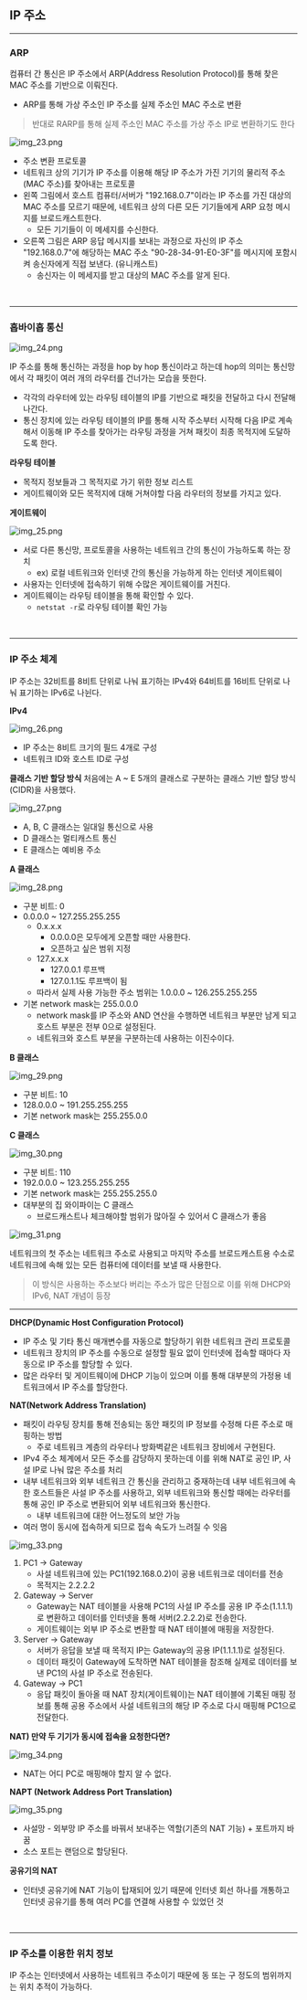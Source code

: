 
## IP 주소

---

### ARP

컴퓨터 간 통신은 IP 주소에서 ARP(Address Resolution Protocol)를 통해 찾은 MAC 주소를 기반으로 이뤄진다.
- ARP를 통해 가상 주소인 IP 주소를 실제 주소인 MAC 주소로 변환

> 반대로 RARP를 통해 실제 주소인 MAC 주소를 가상 주소 IP로 변환하기도 한다

![img_23.png](images/img_23.png)
- 주소 변환 프로토콜
- 네트워크 상의 기기가 IP 주소를 이용해 해당 IP 주소가 가진 기기의 물리적 주소(MAC 주소)를 찾아내는 프로토콜
- 왼쪽 그림에서 호스트 컴퓨터/서버가 "192.168.0.7"이라는 IP 주소를 가진 대상의 MAC 주소를 모르기 때문에, 네트워크 상의 다른 모든 기기들에게 ARP 요청 메시지를 브로드캐스트한다.
    - 모든 기기들이 이 메세지를 수신한다.
- 오른쪽 그림은 ARP 응답 메시지를 보내는 과정으로 자신의 IP 주소 "192.168.0.7"에 해당하는 MAC 주소 "90-28-34-91-E0-3F"를 메시지에 포함시켜 송신자에게 직접 보낸다. (유니캐스트)
    - 송신자는 이 메세지를 받고 대상의 MAC 주소를 알게 된다.


<br/>

---

### 홉바이홉 통신

![img_24.png](images/img_24.png)

IP 주소를 통해 통신하는 과정을 hop by hop 통신이라고 하는데 hop의 의미는 통신망에서 각 패킷이 여러 개의 라우터를 건너가는 모습을 뜻한다.
- 각각의 라우터에 있는 라우팅 테이블의 IP를 기반으로 패킷을 전달하고 다시 전달해나간다.
- 통신 장치에 있는 라우팅 테이블의 IP를 통해 시작 주소부터 시작해 다음 IP로 계속해서 이동해 IP 주소를 찾아가는 라우팅 과정을 거쳐 패킷이 최종 목적지에 도달하도록 한다.


**라우팅 테이블**
- 목적지 정보들과 그 목적지로 가기 위한 정보 리스트
- 게이트웨이와 모든 목적지에 대해 거쳐야할 다음 라우터의 정보를 가지고 있다.


**게이트웨이**

![img_25.png](images/img_25.png)

- 서로 다른 통신망, 프로토콜을 사용하는 네트워크 간의 통신이 가능하도록 하는 장치
  - ex) 로컬 네트워크와 인터넷 간의 통신을 가능하게 하는 인터넷 게이트웨이
- 사용자는 인터넷에 접속하기 위해 수많은 게이트웨이를 거친다.
- 게이트웨이는 라우팅 테이블을 통해 확인할 수 있다.
  - `netstat -r`로 라우팅 테이블 확인 가능


<br/>

---

### IP 주소 체계

IP 주소는 32비트를 8비트 단위로 나눠 표기하는 IPv4와 64비트를 16비트 단위로 나눠 표기하는 IPv6로 나뉜다.


**IPv4**

![img_26.png](images/img_26.png)

- IP 주소는 8비트 크기의 필드 4개로 구성
- 네트워크 ID와 호스트 ID로 구성

**클래스 기반 할당 방식**
처음에는 A ~ E 5개의 클래스로 구분하는 클래스 기반 할당 방식(CIDR)을 사용했다. 

![img_27.png](images/img_27.png)

- A, B, C 클래스는 일대일 통신으로 사용
- D 클래스는 멀티캐스트 통신
- E 클래스는 예비용 주소

**A 클래스**

![img_28.png](images/img_28.png)

- 구분 비트: 0
- 0.0.0.0 ~ 127.255.255.255
    - 0.x.x.x
        - 0.0.0.0은 모두에게 오픈할 때만 사용한다.
        - 오픈하고 싶은 범위 지정
    - 127.x.x.x
        - 127.0.0.1 루프백
        - 127.0.1.1도 루프백이 됨
    - 따라서 실제 사용 가능한 주소 범위는 1.0.0.0 ~ 126.255.255.255
- 기본 network mask는 255.0.0.0
    - network mask를 IP 주소와 AND 연산을 수행하면 네트워크 부분만 남게 되고 호스트 부분은 전부 0으로 설정된다.
    - 네트워크와 호스트 부분을 구분하는데 사용하는 이진수이다.

**B 클래스**

![img_29.png](images/img_29.png)

- 구분 비트: 10
- 128.0.0.0 ~ 191.255.255.255
- 기본 network mask는 255.255.0.0

**C 클래스**

![img_30.png](images/img_30.png)

- 구분 비트: 110
- 192.0.0.0 ~ 123.255.255.255
- 기본 network mask는 255.255.255.0
- 대부분의 집 와이파이는 C 클래스
    - 브로드캐스트나 체크해야할 범위가 많아질 수 있어서 C 클래스가 좋음


![img_31.png](images/img_31.png)

네트워크의 첫 주소는 네트워크 주소로 사용되고 마지막 주소를 브로드캐스트용 수소로 네트워크에 속해 있는 모든 컴퓨터에 데이터를 보낼 때 사용한다.

> 이 방식은 사용하는 주소보다 버리는 주소가 많은 단점으로 이를 위해 DHCP와 IPv6, NAT 개념이 등장

---

**DHCP(Dynamic Host Configuration Protocol)**
- IP 주소 및 기타 통신 매개변수를 자동으로 할당하기 위한 네트워크 관리 프로토콜
- 네트워크 장치의 IP 주소를 수동으로 설정할 필요 없이 인터넷에 접속할 때마다 자동으로 IP 주소를 할당할 수 있다.
- 많은 라우터 및 게이트웨이에 DHCP 기능이 있으며 이를 통해 대부분의 가정용 네트워크에서 IP 주소를 할당한다.

**NAT(Network Address Translation)**
- 패킷이 라우팅 장치를 통해 전송되는 동안 패킷의 IP 정보를 수정해 다른 주소로 매핑하는 방법
  - 주로 네트워크 계층의 라우터나 방화벽같은 네트워크 장비에서 구현된다.
- IPv4 주소 체계에서 모든 주소를 감당하지 못하는데 이를 위해 NAT로 공인 IP, 사설 IP로 나눠 많은 주소를 처리
- 내부 네트워크와 외부 네트워크 간 통신을 관리하고 중재하는데 내부 네트워크에 속한 호스트들은 사설 IP 주소를 사용하고, 외부 네트워크와 통신할 때에는 라우터를 통해 공인 IP 주소로 변환되어 외부 네트워크와 통신한다.
  - 내부 네트워크에 대한 어느정도의 보안 가능
- 여러 명이 동시에 접속하게 되므로 접속 속도가 느려질 수 잇음

![img_33.png](images/img_33.png)

1. PC1 → Gateway
    - 사설 네트워크에 있는 PC1(192.168.0.2)이 공용 네트워크로 데이터를 전송
    - 목적지는 2.2.2.2
2. Gateway → Server
    - Gateway는 NAT 테이블을 사용해 PC1의 사설 IP 주소를 공용 IP 주소(1.1.1.1)로 변환하고 데이터를 인터넷을 통해 서버(2.2.2.2)로 전송한다.
    - 게이트웨이는 외부 IP 주소로 변환할 때 NAT 테이블에 매핑을 저장한다.
3. Server → Gateway
    - 서버가 응답을 보낼 때 목적지 IP는 Gateway의 공용 IP(1.1.1.1)로 설정된다.
    - 데이터 패킷이 Gateway에 도착하면 NAT 테이블을 참조해 실제로 데이터를 보낸 PC1의 사설 IP 주소로 전송된다.
4. Gateway → PC1
    - 응답 패킷이 돌아올 때 NAT 장치(게이트웨이)는 NAT 테이블에 기록된 매핑 정보를 통해 공용 주소에서 사설 네트워크의 해당 IP 주소로 다시 매핑해 PC1으로 전달한다.

**NAT) 만약 두 기기가 동시에 접속을 요청한다면?**

![img_34.png](images/img_34.png)

- NAT는 어디 PC로 매핑해야 할지 알 수 없다.

**NAPT (Network Address Port Translation)**

![img_35.png](images/img_35.png)

- 사설망 - 외부망 IP 주소를 바꿔서 보내주는 역할(기존의 NAT 기능) + 포트까지 바꿈
- 소스 포트는 랜덤으로 할당된다.

**공유기의 NAT**
- 인터넷 공유기에 NAT 기능이 탑재되어 있기 때문에 인터넷 회선 하나를 개통하고 인터넷 공유기를 통해 여러 PC를 연결해 사용할 수 있었던 것

<br/>

---

### IP 주소를 이용한 위치 정보

IP 주소는 인터넷에서 사용하는 네트워크 주소이기 때문에 동 또는 구 정도의 범위까지는 위치 추적이 가능하다.


<br/>